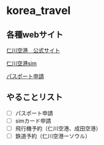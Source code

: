 # korea_travel
[]()

## 各種webサイト

[仁川空港＿公式サイト](https://www.airport.kr/ap/ja/index.do)

[仁川空港sim](https://www.klook.com/ja/activity/16469-kt-olleh-4g-sim-south-korea/?aid=4162&utm_medium=affiliate-alwayson&utm_source=non-network&utm_campaign=4162&utm_term=)

[パスポート申請](https://www.mofa.go.jp/mofaj/toko/passport/page22_004036.html)

## やることリスト
- [ ] パスポート申請
- [ ] simカード申請
- [ ] 飛行機予約（仁川空港、成田空港）
- [ ] 鉄道予約（仁川空港ーソウル）
